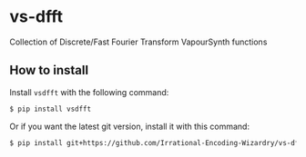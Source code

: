 # vs-dfft
Collection of Discrete/Fast Fourier Transform VapourSynth functions

## How to install

Install `vsdfft` with the following command:

```sh
$ pip install vsdfft
```

Or if you want the latest git version, install it with this command:

```sh
$ pip install git+https://github.com/Irrational-Encoding-Wizardry/vs-dfft.git
```
<br>

